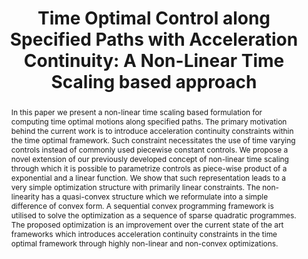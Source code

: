 ---
layout: project-page-new
title: "Time Optimal Control along Specified Paths with Acceleration Continuity: A Non-Linear Time Scaling based approach"
authors:
  - name: Arun Kumar Singh
    sup: 1
  - name: Bharath Gopalakrishnan
    sup: 1
  - name: K.Madhava Krishna
    sup: 1
affiliations:
  - name: IIIT Hyderabad, India
    link: https://robotics.iiit.ac.in
    sup: 1
permalink: /publications/2015/Singh_Time-Optimal-Control/
abstract: "In this paper we present a non-linear time scaling based formulation for computing time optimal motions along specified paths. The primary motivation behind the current work is to introduce acceleration continuity constraints within the time optimal framework. Such constraint necessitates the use of time varying controls instead of commonly used piecewise constant controls. We propose a novel extension of our previously developed concept of non-linear time scaling through
which it is possible to parametrize controls as piece-wise product of a exponential and a linear function. We show that such representation leads to a very simple optimization structure with primarily linear constraints. The non-linearity has a quasi-convex structure which we reformulate into a simple difference of convex form. A sequential convex programming framework is utilised to solve the optimization as a sequence of sparse quadratic programmes. The proposed optimization is
an improvement over the current state of the art frameworks which introduces acceleration continuity constraints in the time optimal framework through highly non-linear and non-convex optimizations."
paper: https://robotics.iiit.ac.in/uploads/Main/Publications/Arun_etal_icc_15.pdf
# iframe: https://www.youtube.com/embed/jhjskX4FQwA

---